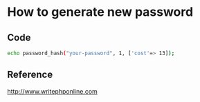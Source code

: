 # How to generate new password 

## Code

```bash
echo password_hash("your-password", 1, ['cost'=> 13]);
```

## Reference

<http://www.writephponline.com>
